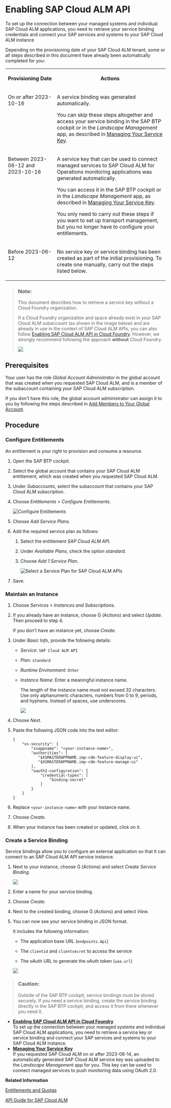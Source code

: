 <!-- loio704b5dc854f549888a238f94015e1eac -->

<link rel="stylesheet" type="text/css" href="../css/sap-icons.css"/>

# Enabling SAP Cloud ALM API

To set up the connection between your managed systems and individual SAP Cloud ALM applications, you need to retrieve your service binding credentials and connect your SAP services and systems to your SAP Cloud ALM instance



Depending on the provisioning date of your SAP Cloud ALM tenant, some or all steps described in this document have already been automatically completed for you:


<table>
<tr>
<th valign="top">

Provisioning Date

</th>
<th valign="top">

Actions

</th>
</tr>
<tr>
<td valign="top">

On or after 2023-10-16

</td>
<td valign="top">

A service binding was generated automatically.

You can skip these steps altogether and access your service binding in the SAP BTP cockpit or in the *Landscape Management* app, as described in [Managing Your Service Key](managing-your-service-key-87b7851.md).

</td>
</tr>
<tr>
<td valign="top">

Between 2023-06-12 and 2023-10-16

</td>
<td valign="top">

A service key that can be used to connect managed services to SAP Cloud ALM for Operations monitoring applications was generated automatically.

You can access it in the SAP BTP cockpit or in the *Landscape Management* app, as described in [Managing Your Service Key](managing-your-service-key-87b7851.md).

You only need to carry out these steps if you want to set up transport management, but you no longer have to configure your entitlements.

</td>
</tr>
<tr>
<td valign="top">

Before 2023-06-12

</td>
<td valign="top">

No service key or service binding has been created as part of the initial provisioning. To create one manually, carry out the steps listed below.

</td>
</tr>
</table>

> ### Note:  
> This document describes how to retrieve a service key without a Cloud Foundry organization.
> 
> If a Cloud Foundry organization and space already exist in your SAP Cloud ALM subaccount \(as shown in the image below\) and are already in use in the context of SAP Cloud ALM APIs, you can also follow [Enabling SAP Cloud ALM API in Cloud Foundry](enabling-sap-cloud-alm-api-in-cloud-foundry-7d4c180.md). However, we strongly recommend following the approach **without** Cloud Foundry.
> 
> ![](images/SUI-EnabledCF_a426651.png)



<a name="loio704b5dc854f549888a238f94015e1eac__section_wpy_rnj_jmb"/>

## Prerequisites

Your user has the role *Global Account Administrator* in the global account that was created when you requested SAP Cloud ALM, and is a member of the subaccount containing your SAP Cloud ALM subscription.

If you don't have this role, the global account administrator can assign it to you by following the steps described in [Add Members to Your Global Account](https://help.sap.com/viewer/65de2977205c403bbc107264b8eccf4b/LATEST/en-US/4a0491330a164f5a873fa630c7f45f06.html).



<a name="loio704b5dc854f549888a238f94015e1eac__section_lv5_hh4_xlbs"/>

## Procedure



### Configure Entitlements

An entitlement is your right to provision and consume a resource.

1.  Open the SAP BTP cockpit.

2.  Select the global account that contains your SAP Cloud ALM entitlement, which was created when you requested SAP Cloud ALM.

3.  Under *Subaccounts*, select the subaccount that contains your SAP Cloud ALM subscription.

4.  Choose *Entitlements* \> *Configure Entitlements*.

    ![Configure Entitlements](images/Enabling_APIs_-_Configure_Entitlements_a560903.png)

5.  Choose *Add Service Plans*.

6.  Add the required service plan as follows:

    1.  Select the entitlement *SAP Cloud ALM API*.

    2.  Under *Available Plans*, check the option *standard*.

    3.  Choose *Add 1 Service Plan*.

        ![Select a Service Plan for SAP Cloud ALM APIs](images/Enabling_APIs_-_Add_Service_Plan_f2a4ae2.png)


7.  Save.




### Maintain an Instance

1.  Choose *Services* \> *Instances and Subscriptions*.

2.  If you already have an instance, choose <span class="SAP-icons"></span> \(Actions\) and select *Update*. Then proceed to step 4.

    If you don't have an instance yet, choose *Create*.

3.  Under *Basic Info*, provide the following details:

    -   *Service*: `SAP Cloud ALM API`

    -   *Plan*: `standard`

    -   *Runtime Environment*: `Other`

    -   *Instance Name*: Enter a meaningful instance name.

        The length of the instance name must not exceed 32 characters. Use only alphanumeric characters, numbers from 0 to 9, periods, and hyphens. Instead of spaces, use underscores.

        ![](images/NOCF-NewInstance_85b4cb4.png)


4.  Choose *Next*.

5.  Paste the following JSON code into the text editor:

    ```
    {
        "xs-security": {
            "xsappname": "<your-instance-name>",
            "authorities": [
               "$XSMASTERAPPNAME.imp-cdm-feature-display-ui",
               "$XSMASTERAPPNAME.imp-cdm-feature-manage-ui"
            ],
            "oauth2-configuration": {
                "credential-types": [
                    "binding-secret"
                ]
            }
        }
    }
    
    ```

6.  Replace `<your-instance-name>` with your instance name.

7.  Choose *Create*.

8.  When your instance has been created or updated, click on it.




### Create a Service Binding

Service bindings allow you to configure an external application so that it can connect to an SAP Cloud ALM API service instance.

1.  Next to your instance, choose <span class="SAP-icons"></span> \(Actions\) and select *Create Service Binding*.

    ![](images/NOCF-CreateServiceBinding_647e290.png)

2.  Enter a name for your service binding.

3.  Choose *Create*.

4.  Next to the created binding, choose <span class="SAP-icons"></span> \(Actions\) and select *View*.

5.  You can now see your service binding in JSON format.

    It includes the following information:

    -   The application base URL \(`endpoints.Api`\)

    -   The `clientid` and `clientsecret` to access the service

    -   The oAuth URL to generate the oAuth token \(`uaa.url`\)


    ![](images/SUI-ServiceKey_2fca8a5.png)


> ### Caution:  
> Outside of the SAP BTP cockpit, service bindings must be stored securely. If you need a service binding, create the service binding directly in the SAP BTP cockpit, and access it from there whenever you need it.

-   **[Enabling SAP Cloud ALM API in Cloud Foundry](enabling-sap-cloud-alm-api-in-cloud-foundry-7d4c180.md "To set up the connection between your managed systems and individual SAP Cloud ALM
		applications, you need to retrieve a service key or service binding and connect your SAP
		services and systems to your SAP Cloud ALM instance.")**  
To set up the connection between your managed systems and individual SAP Cloud ALM applications, you need to retrieve a service key or service binding and connect your SAP services and systems to your SAP Cloud ALM instance.
-   **[Managing Your Service Key](managing-your-service-key-87b7851.md "If you requested SAP Cloud ALM on or after 2023-06-14, an automatically generated SAP
		Cloud ALM service key was uploaded to the Landscape Management app
		for you. This key can be used to connect managed services to push monitoring data using
		OAuth 2.0.")**  
If you requested SAP Cloud ALM on or after 2023-06-14, an automatically generated SAP Cloud ALM service key was uploaded to the *Landscape Management* app for you. This key can be used to connect managed services to push monitoring data using OAuth 2.0.

**Related Information**  


[Entitlements and Quotas](https://help.sap.com/viewer/3504ec5ef16548778610c7e89cc0eac3/Cloud/en-US/00aa2c23479d42568b18882b1ca90d79.html)

[API Guide for SAP Cloud ALM](https://help.sap.com/docs/cloud-alm/apis/about)

